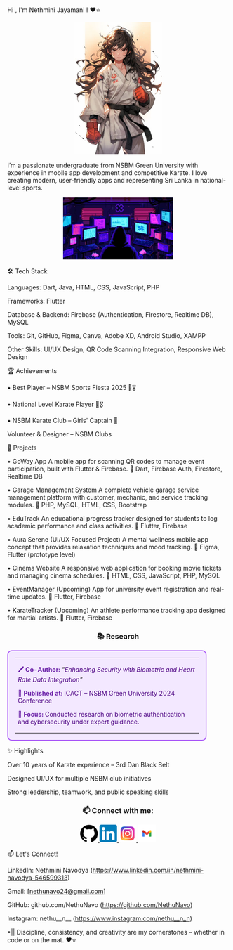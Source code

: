 Hi , I'm Nethmini Jayamani ! ❤⭐

<p align="center">
  <img src="Karate Anim.jpg" alt="My Profile Picture" width="200"/>
</p>

I’m a passionate undergraduate from NSBM Green University with experience in mobile app development and competitive Karate. I love creating modern, user-friendly apps and representing Sri Lanka in national-level sports.

<p align="center">
  <img src="Insomnia.gif" alt="Insomnia GIF" width="250"/>
</p>

🛠 Tech Stack

Languages: Dart, Java, HTML, CSS, JavaScript, PHP

Frameworks: Flutter

Database & Backend: Firebase (Authentication, Firestore, Realtime DB), MySQL

Tools: Git, GitHub, Figma, Canva, Adobe XD, Android Studio, XAMPP

Other Skills: UI/UX Design, QR Code Scanning Integration, Responsive Web Design

🏆 Achievements

• Best Player – NSBM Sports Fiesta 2025 🥋🎖

• National Level Karate Player 🥋🎖

• NSBM Karate Club – Girls' Captain 🥋

Volunteer & Designer – NSBM Clubs

📱 Projects

• GoWay App
A mobile app for scanning QR codes to manage event participation, built with Flutter & Firebase.
🔧 Dart, Firebase Auth, Firestore, Realtime DB

• Garage Management System
A complete vehicle garage service management platform with customer, mechanic, and service tracking modules.
🔧 PHP, MySQL, HTML, CSS, Bootstrap

• EduTrack
An educational progress tracker designed for students to log academic performance and class activities.
🔧 Flutter, Firebase

• Aura Serene (UI/UX Focused Project)
A mental wellness mobile app concept that provides relaxation techniques and mood tracking.
🔧 Figma, Flutter (prototype level)
 
• Cinema Website
A responsive web application for booking movie tickets and managing cinema schedules.
🔧 HTML, CSS, JavaScript, PHP, MySQL

• EventManager (Upcoming)
App for university event registration and real-time updates.
🔧 Flutter, Firebase

• KarateTracker (Upcoming)
An athlete performance tracking app designed for martial artists.
🔧 Flutter, Firebase

<h3 align="center">📚 Research</h3>

<table align="center" style="background-color:#f3e8ff; border:2px solid #a855f7; border-radius:10px; padding:15px; width:90%;">
  <tr>
    <td>
      <p><strong style="color:#6b21a8;">🖊️ Co-Author:</strong> <em>"<span style="color:#4b0082;">Enhancing Security with Biometric and Heart Rate Data Integration</span>"</em></p>
      <p><strong style="color:#6b21a8;">📍 Published at:</strong> <span style="color:#4b0082;">ICACT – NSBM Green University 2024 Conference</span></p>
      <p><strong style="color:#6b21a8;">🔐 Focus:</strong> <span style="color:#4b0082;">Conducted research on biometric authentication and cybersecurity under expert guidance.</span></p>
    </td>
  </tr>
</table>

✨ Highlights

Over 10 years of Karate experience – 3rd Dan Black Belt

Designed UI/UX for multiple NSBM club initiatives

Strong leadership, teamwork, and public speaking skills

<h3 align="center">📫 Connect with me:</h3>

<p align="center">
  <a href="https://github.com/YourGitHubUsername" target="_blank">
    <img src="Github.png" alt="GitHub" width="40" />
  </a>
  <a href="https://www.linkedin.com/in/your-linkedin" target="_blank">
    <img src="linkdin logo.png" alt="LinkedIn" width="40" />
  </a>
  <a href="https://www.instagram.com/your.instagram" target="_blank">
    <img src="insta logo.jpeg" alt="Instagram" width="40" />
  </a>
  <a href="mailto:nethunavo24@gmail.com">
    <img src="gnail logo.png" alt="Gmail" width="40" />
  </a>
</p>

📫 Let's Connect!

LinkedIn: Nethmini Navodya (https://www.linkedin.com/in/nethmini-navodya-546599313)

Gmail: [nethunavo24@gmail.com]

GitHub: github.com/NethuNavo (https://github.com/NethuNavo)

Instagram: nethu__n__ (https://www.instagram.com/nethu__n_n)

•|| Discipline, consistency, and creativity are my cornerstones – whether in code or on the mat. ❤⭐  
